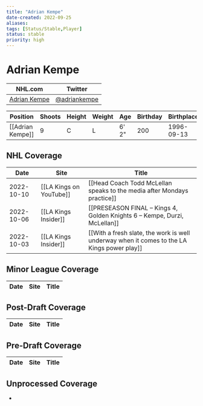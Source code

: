 ```yaml
---
title: "Adrian Kempe"
date-created: 2022-09-25
aliases: 
tags: [Status/Stable,Player]
status: stable
priority: high
---
```


# Adrian Kempe

NHL.com | Twitter
-|-
[Adrian Kempe](https://www.nhl.com/player/adrian-kempe-8477960) | [@adriankempe](https://twitter.com/adriankempe)

Position | Shoots | Height | Weight | Age | Birthday | Birthplace | Draft
-|-|-|-|-|-|-|-
[[Adrian Kempe]] | 9 | C | L | 6' 2" | 200 | 1996-09-13 | Kramfors, SWE




## NHL  Coverage
Date | Site| Title
---|---|---
2022-10-10 | [[LA Kings on YouTube]] | [[Head Coach Todd McLellan speaks to the media after Mondays practice]]
2022-10-06 | [[LA Kings Insider]] | [[PRESEASON FINAL – Kings 4, Golden Knights 6 – Kempe, Durzi, McLellan]]
2022-10-03 | [[LA Kings Insider]] | [[With a fresh slate, the work is well underway when it comes to the LA Kings power play]]


## Minor League Coverage
Date | Site| Title
---|---|---


## Post-Draft Coverage
Date | Site| Title
---|---|---


## Pre-Draft Coverage
Date | Site| Title
---|---|---


## Unprocessed Coverage 
- 